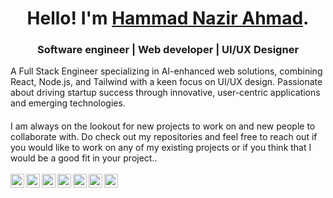 <h1 align="center"> Hello! I'm <a href="https://www.linkedin.com/in/hammad-ahmad-24529a219"><b>Hammad Nazir Ahmad</b></a>.
<h3 align="center">Software engineer | Web developer | UI/UX Designer </h3></h1>
A Full Stack Engineer specializing in AI-enhanced web solutions, combining React, Node.js, and Tailwind with a keen focus on UI/UX design. Passionate about driving startup success through innovative, user-centric applications and emerging technologies.</h3>
<h4></h4>
I am always on the lookout for new projects to work on and new people to collaborate with. Do check out my repositories and feel free to reach out if you would like to work on any of my existing projects or if you think that I would be a good fit in your project..
<br>
<br>





<a href="https://in.linkedin.com/in/rohankokkula" target="_blank">
  <img align="left" alt="Rohan Kokkula | Twitter" width="22px" src="[https://cdn.jsdelivr.net/npm/simple-icons@v3/icons/linkedin.svg](https://www.linkedin.com/in/hammad-ahmad-24529a219]" />
</a>
<a href="mailto:rohankokkula01@gmail.com" target="_blank">
  <img align="left" alt="Mail me" width="22px" src="https://cdn.jsdelivr.net/npm/simple-icons@v3/icons/gmail.svg" />
</a>
<a href="https://www.instagram.com/soberohan/" target="_blank">
  <img align="left" alt="Rohan's Instagram" width="22px" src="https://cdn.jsdelivr.net/npm/simple-icons@v3/icons/instagram.svg" />
</a>
<a href="https://www.youtube.com/c/rohanalytics/" target="_blank">
  <img align="left" alt="Rohan's youtube" width="22px" src="https://cdn.jsdelivr.net/npm/simple-icons@v3/icons/youtube.svg" />
</a>
<a href="https://twitter.com/rohankokkula3" target="_blank">
  <img align="left" alt="Rohan Kokkula | twitter" width="22px" src="https://cdn.jsdelivr.net/npm/simple-icons@v3/icons/twitter.svg" />
</a>
<a href="https://www.youtube.com/c/rohanalytics/" target="_blank">
  <img align="left" alt="Rohan's youtube" width="22px" src="https://cdn.jsdelivr.net/npm/simple-icons@v3/icons/kaggle.svg" />
</a>
<a href="https://public.tableau.com/profile/rohan.kokkula#!/" target="_blank">
  <img align="left" alt="Rohan Kokkula | Tableay" width="22px" src="https://cdn.jsdelivr.net/npm/simple-icons@v3/icons/tableau.svg" />
</a>
<br>

